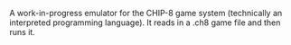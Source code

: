 A work-in-progress emulator for the CHIP-8 game system (technically an interpreted programming language). It reads in a .ch8 game file and then runs it.
